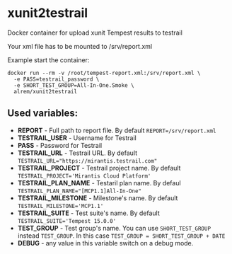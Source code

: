 # xunit2testrail
Docker container for upload xunit Tempest results to testrail

Your xml file has to be mounted to /srv/report.xml

Example start the container:

```
docker run --rm -v /root/tempest-report.xml:/srv/report.xml \
  -e PASS=testrail_password \
  -e SHORT_TEST_GROUP=All-In-One.Smoke \
  alrem/xunit2testrail
```

## Used variables:

* **REPORT** - Full path to report file. By default `REPORT=/srv/report.xml`
* **TESTRAIL_USER** - Username for Testrail 
* **PASS** - Password for Testrail
* **TESTRAIL_URL** - Testrail URL. By default `TESTRAIL_URL="https://mirantis.testrail.com"`
* **TESTRAIL_PROJECT** - Testrail project name. By default `TESTRAIL_PROJECT='Mirantis Cloud Platform'`
* **TESTRAIL_PLAN_NAME** - Testaril plan name. By defaul `TESTRAIL_PLAN_NAME="[MCP1.1]All-In-One"`
* **TESTRAIL_MILESTONE** - Milestone's name. By default `TESTRAIL_MILESTONE='MCP1.1'`
* **TESTRAIL_SUITE** - Test suite's name. By default `TESTRAIL_SUITE='Tempest 15.0.0'`
* **TEST_GROUP** - Test group's name. You can use `SHORT_TEST_GROUP` instead `TEST_GROUP`. In this case `TEST_GROUP = SHORT_TEST_GROUP + DATE`
* **DEBUG** - any value in this variable switch on a debug mode.
